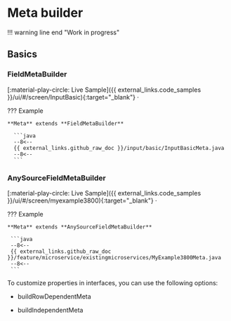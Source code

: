 # Meta builder

!!! warning line end "Work in progress"
 
## Basics
### FieldMetaBuilder
[:material-play-circle: Live Sample]({{ external_links.code_samples }}/ui/#/screen/InputBasic){:target="_blank"} ·

??? Example  
 
    **Meta** extends **FieldMetaBuilder**

      ```java
      --8<--
      {{ external_links.github_raw_doc }}/input/basic/InputBasicMeta.java
      --8<--
      ```
### AnySourceFieldMetaBuilder

[:material-play-circle: Live Sample]({{ external_links.code_samples }}/ui/#/screen/myexample3800){:target="_blank"} ·

??? Example  

    **Meta** extends **AnySourceFieldMetaBuilder**

     ```java
     --8<--
     {{ external_links.github_raw_doc }}/feature/microservice/existingmicroservices/MyExample3800Meta.java
     --8<--
     ```
To customize properties in interfaces, you can use the following options:

* buildRowDependentMeta

* buildIndependentMeta

<!--


Overall, customizing properties in interfaces allows you to tailor the user experience and provide more functionality and flexibility in your application.

### buildRowDependentMeta

RowDependentFieldsMeta


	/**
	 * Adds a value to an existing list of selectable values
	 *
	 * @param field widget field with type dictionary
	 * @param dictDTO DTO with dictionary value
	 */


